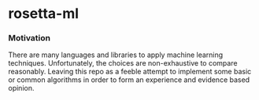 # rosetta-ml

### Motivation

There are many languages and libraries to apply machine learning techniques.
Unfortunately, the choices are non-exhaustive to compare reasonably.
Leaving this repo as a feeble attempt to implement some basic or common algorithms in order to form an experience and evidence based opinion.
